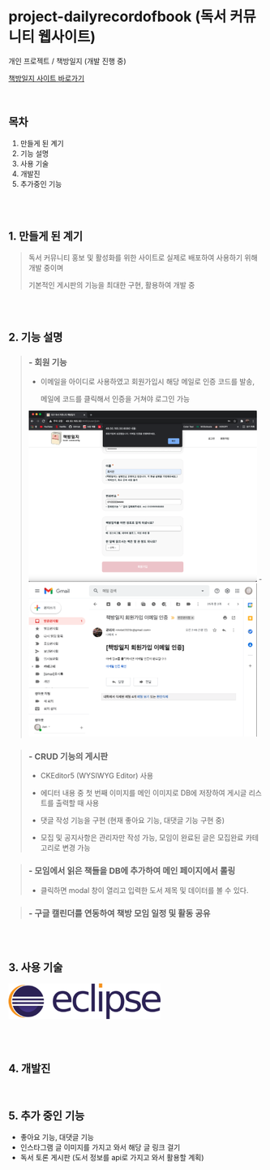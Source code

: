 # project-dailyrecordofbook (독서 커뮤니티 웹사이트)
개인 프로젝트 / 책방일지 (개발 진행 중)

[책방일지 사이트 바로가기](http://49.50.165.50:8080/main/home)

<br>

## 목차
1. 만들게 된 계기
2. 기능 설명
3. 사용 기술
4. 개발진
5. 추가중인 기능


<br><br>
## 1. 만들게 된 계기
> 독서 커뮤니티 홍보 및 활성화를 위한 사이트로 실제로 배포하여 사용하기 위해 개발 중이며
> 
> 기본적인 게시판의 기능을 최대한 구현, 활용하여 개발 중
> 


<br><br>
## 2. 기능 설명
> ### - 회원 기능
> * 이메일을 아이디로 사용하였고 회원가입시 해당 메일로 인증 코드를 발송,
> 
>   메일에 코드를 클릭해서 인증을 거쳐야 로그인 가능
>   
> <img src="README_IMG/메일 인증1.png" width="450"> - <img src="README_IMG/메일 인증2.png" width="450">



> ### - CRUD 기능의 게시판 
> 
> * CKEditor5 (WYSIWYG Editor) 사용
>
> * 에디터 내용 중 첫 번째 이미지를 메인 이미지로 DB에 저장하여 게시글 리스트를 출력할 때 사용
>
> * 댓글 작성 기능을 구현 (현재 좋아요 기능, 대댓글 기능 구현 중)
>
> * 모집 및 공지사항은 관리자만 작성 가능, 모임이 완료된 글은 모집완료 카테고리로 변경 가능  


> ### - 모임에서 읽은 책들을 DB에 추가하여 메인 페이지에서 롤링
>  * 클릭하면 modal 창이 열리고 입력한 도서 제목 및 데이터를 볼 수 있다.

> ### - 구글 캘린더를 연동하여 책방 모임 일정 및 활동 공유

<br><br>


## 3. 사용 기술

<img src="README_IMG/eclipse.png" width="300">

<br><br>

## 4. 개발진 

<br>


## 5. 추가 중인 기능
* 좋아요 기능, 대댓글 기능
* 인스타그램 글 이미지를 가지고 와서 해당 글 링크 걸기
* 독서 토론 게시판 (도서 정보를 api로 가지고 와서 활용할 계획)



